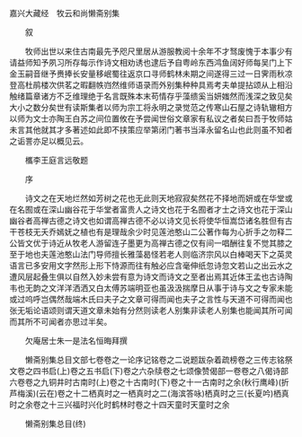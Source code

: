 <!-- { "loadSidebar": true } -->
嘉兴大藏经　牧云和尚懒斋别集


　　叙

　　牧师出世以来住古南最先予咫尺里居从游服教阅十余年不才驽废愧于本事少有请益师知予夙习所存每示作诗文相劝诱也逮后予自粤岭东西鸿鱼阔好师每吴门上下金玉嗣音继予赉捧长安量移岷蜀往返京口寻师鹤林未期之间遂得三过一日霁雨秋凉登高杜鹃楼次供茗之暇翻帙岿然维师语录而外别集种种具焉考夫单提拈颂从上相沿触绪篇章诸方不乏维理绝于名言既殊本末苟情存乎藻缋奚当妍媸然而浅深之致见矣大小之数分矣世有读斯集者以师为宗工将永明之录觉范之传寒山石屋之诗轨辙相方以师为文士亦陶王白苏之间位置攸在予尝闻世俗文章家有私议之者矣曰吾于牧师姑未言其他就其才多著述如此即不挟策应举第闭门著书当泽永留名山也此则虽不知者之诟詈亦足以概见云。

　　欈李王庭言远敬题

　　序

　　诗文之在天地烂然如芳树之花也无此则天地寂寂矣然花不择地而妍或在华堂或在名囿或在深山幽谷花于华堂者富贵人之诗文也花于名囿者才士之诗文也花于深山幽谷者高禅古德之诗文也如谓高禅古德不必以诗文见长将使华恒嵩岱诸名胜但有古干苍枝无夭乔嫣妩之植也有是理哉余少时见莲池憨山二公著作每为心折手之勿释二公皆文优于诗近从牧老人游留连子墨更为高禅古德之仅有间一唱酬往复不觉其膝之至于地也夫莲池憨山法门导师擅长雅藻曷怪若老人则临济宗风以白棒喝天下之英灵语言已多安用文字然形上形下恃源而往有触必应含毫伸纸忽诗忽文若山之出云水之遭风层起叠生俱以自然入妙未尝有意为诗文而诗文之至者出焉其近体王孟也古诗陶韦也无韵之文洋洋洒洒又白太傅苏端明亚也虽汲汲揣摩日从事于诗与文之专家未能或过呜呼岂偶然哉端木氏曰夫子之文章可得而闻也夫子之言性与天道不可得而闻也张无垢论语颂则谓天道文章未始有分然则读老人别集非读老人别集也能闻其所可闻而其所不可闻者亦思过半矣。

　　欠庵居士朱一是法名恒晦拜撰

　　懒斋别集总目文部七卷卷之一论序记铭卷之二说题跋杂着疏榜卷之三传志铭祭文卷之四书启(上)卷之五书启(下)卷之六杂牍卷之七颂像赞偈部一卷卷之八偈诗部六卷卷之九铜井时古南时(上)卷之十古南时(下)卷之十一古南时之余(秋行鹰峰)(折芦梅溪)(云在)卷之十二栖真时之一栖真时之二(海滨答咏)栖真时之三(长夏吟)栖真时之余卷之十三兴福时兴化时鹤林时卷之十四天童时天童时之余

　　懒斋别集总目(终)

